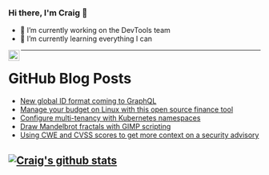 ### Hi there, I'm Craig 👋

<!--
**CraigTeelFugro/CraigTeelFugro** is a ✨ _special_ ✨ repository because its `README.md` (this file) appears on your GitHub profile.

Here are some ideas to get you started:
-->

- 🔭 I’m currently working on the DevTools team
- 🌱 I’m currently learning everything I can

[<img align="left" alt="Craig Teel | LinkedIn" width="22px" src="https://cdn.jsdelivr.net/npm/simple-icons@v3/icons/linkedin.svg" />][linkedin]

---

# GitHub Blog Posts

<!-- BLOG-POST-LIST:START -->
- [New global ID format coming to GraphQL](https://github.blog/2021-02-10-new-global-id-format-coming-to-graphql/)
- [Manage your budget on Linux with this open source finance tool](https://opensource.com/article/21/2/linux-skrooge)
- [Configure multi-tenancy with Kubernetes namespaces](https://opensource.com/article/21/2/kubernetes-namespaces)
- [Draw Mandelbrot fractals with GIMP scripting](https://opensource.com/article/21/2/gimp-mandelbrot)
- [Using CWE and CVSS scores to get more context on a security advisory](https://github.blog/2021-02-09-using-cwe-and-cvss-scores-to-get-more-context-on-a-security-advisory/)
<!-- BLOG-POST-LIST:END -->

## [![Craig's github stats](https://github-readme-stats.vercel.app/api?username=craigteelfugro)](https://github.com/anuraghazra/github-readme-stats)


[linkedin]: https://linkedin.com/in/craig-teel-b8786771
